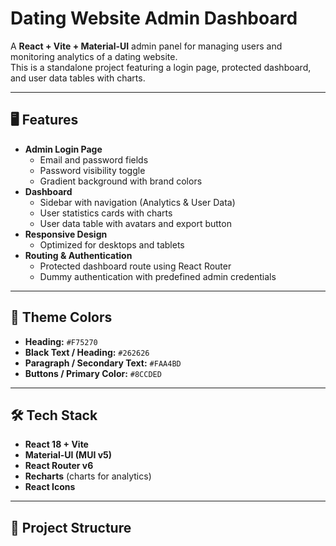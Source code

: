 # Dating Website Admin Dashboard

A **React + Vite + Material-UI** admin panel for managing users and monitoring analytics of a dating website.  
This is a standalone project featuring a login page, protected dashboard, and user data tables with charts.

---

## 🖥️ Features

- **Admin Login Page**
  - Email and password fields
  - Password visibility toggle
  - Gradient background with brand colors
- **Dashboard**
  - Sidebar with navigation (Analytics & User Data)
  - User statistics cards with charts
  - User data table with avatars and export button
- **Responsive Design**
  - Optimized for desktops and tablets
- **Routing & Authentication**
  - Protected dashboard route using React Router
  - Dummy authentication with predefined admin credentials

---

## 🎨 Theme Colors

- **Heading:** `#F75270`
- **Black Text / Heading:** `#262626`
- **Paragraph / Secondary Text:** `#FAA4BD`
- **Buttons / Primary Color:** `#8CCDED`

---

## 🛠️ Tech Stack

- **React 18 + Vite**
- **Material-UI (MUI v5)**
- **React Router v6**
- **Recharts** (charts for analytics)
- **React Icons**

---

## 📁 Project Structure

